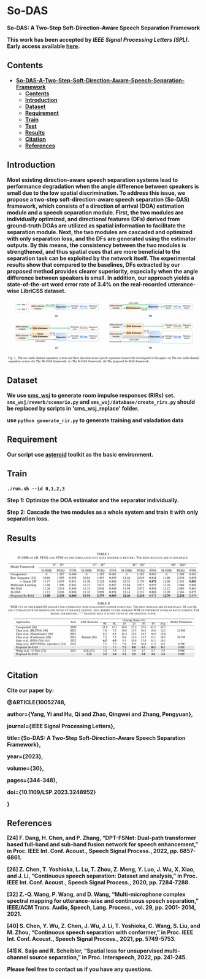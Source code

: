 # So-DAS
**So-DAS: A Two-Step Soft-Direction-Aware Speech Separation Framework**

**This work has been accepted by *IEEE Signal Processing Letters (SPL).*  Early access available [here][Paper].**

## Contents 
* **[So-DAS-A-Two-Step-Soft-Direction-Aware-Speech-Separation-Framework](#so-das-a-two-step-soft-direction-aware-speech-separation-framework)**
  * **[Contents](#contents)**
  * **[Introduction](#introduction)**
  * **[Dataset](#dataset)**
  * **[Requirement](#requirement)**
  * **[Train](#train)**
  * **[Test](#test)**
  * **[Results](#results)**
  * **[Citation](#citation)**
  * **[References](#references)**

## Introduction
**Most existing direction-aware speech separation systems lead to performance degradation when the angle difference between speakers is small due to the low spatial discrimination. To address this issue, we propose a two-step soft-direction-aware speech separation (So-DAS) framework, which consists of a direction of arrival (DOA) estimation module and a speech separation module. First, the two modules are individually optimized, and directional features (DFs) derived from ground-truth DOAs are utilized as spatial information to facilitate the separation module. Next, the two modules are cascaded and optimized with only separation loss, and the DFs are generated using the estimator outputs. By this means, the consistency between the two modules is strengthened, and thus spatial cues that are more beneficial to the separation task can be exploited by the network itself. The experimental results show that compared to the baselines, DFs extracted by our proposed method provides clearer superiority, especially when the angle difference between speakers is small. In addition, our approach yields a state-of-the-art word error rate of 3.4% on the real-recorded utterance-wise LibriCSS dataset.**

![image](https://github.com/yangyi0818/So-DAS/blob/main/figures/framework.png)

## Dataset
**We use [sms_wsj][sms_wsj] to generate room impulse responses (RIRs) set. ```sms_wsj/reverb/scenario.py``` and ```sms_wsj/database/create_rirs.py``` should be replaced by scripts in 'sms_wsj_replace' folder.**

**use ```python generate_rir.py``` to generate training and valadation data**

## Requirement
**Our script use [asteroid][asteroid] toolkit as the basic environment.**

## Train

**```./run.sh --id 0,1,2,3```**

**Step 1: Optimize the DOA estimator and the separator individually.**

**Step 2: Cascade the two modules as a whole system and train it with only separation loss.**

## Results

![image](https://github.com/yangyi0818/So-DAS/blob/main/figures/table1.png)
![image](https://github.com/yangyi0818/So-DAS/blob/main/figures/table2.png)

## Citation
**Cite our paper by:** 

**@ARTICLE{10052748,**

  **author={Yang, Yi and Hu, Qi and Zhao, Qingwei and Zhang, Pengyuan},**
  
  **journal={IEEE Signal Processing Letters},**
  
  **title={So-DAS: A Two-Step Soft-Direction-Aware Speech Separation Framework},**
  
  **year={2023},**
  
  **volume={30},**
  
  **pages={344-348},**
  
  **doi={10.1109/LSP.2023.3248952}**
  
**}**

## References

**[24] F. Dang, H. Chen, and P. Zhang, “DPT-FSNet: Dual-path transformer based full-band and sub-band fusion network for speech enhancement,” in Proc. IEEE Int. Conf. Acoust., Speech Signal Process., 2022, pp. 6857-6861.**

**[26] Z. Chen, T. Yoshioka, L. Lu, T. Zhou, Z. Meng, Y. Luo, J. Wu, X. Xiao, and J. Li, “Continuous speech separation: Dataset and analysis,” in Proc. IEEE Int. Conf. Acoust., Speech Signal Process., 2020, pp. 7284-7288.**

**[32] Z.-Q. Wang, P. Wang, and D. Wang, “Multi-microphone complex spectral mapping for utterance-wise and continuous speech separation,” IEEE/ACM Trans. Audio, Speech, Lang. Process., vol. 29, pp. 2001- 2014, 2021.**

**[40] S. Chen, Y. Wu, Z. Chen, J. Wu, J. Li, T. Yoshioka, C. Wang, S. Liu, and M. Zhou, “Continuous speech separation with conformer,” in Proc. IEEE Int. Conf. Acoust., Speech Signal Process., 2021, pp. 5749-5753.**

**[41] K. Saijo and R. Scheibler, “Spatial loss for unsupervised multi-channel source separation,” in Proc. Interspeech, 2022, pp. 241-245.**

**Please feel free to contact us if you have any questions.**
  
[Paper]: https://ieeexplore.ieee.org/abstract/document/10052748
[sms_wsj]: https://github.com/fgnt/sms_wsj
[asteroid]: https://github.com/asteroid-team/asteroid
